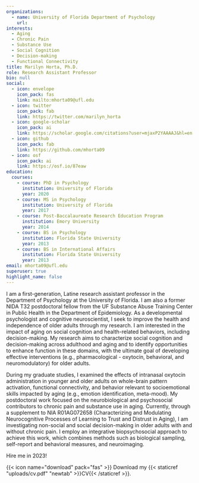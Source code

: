 ```yaml
---
organizations:
  - name: University of Florida Department of Psychology
    url: 
interests:
  - Aging
  - Chronic Pain
  - Substance Use
  - Social Cognition
  - Decision-making
  - Functional Connectivity
title: Marilyn Horta, Ph.D.
role: Research Assistant Professor
bio: null
social:
  - icon: envelope
    icon_pack: fas
    link: mailto:mhorta09@ufl.edu
  - icon: twitter
    icon_pack: fab
    link: https://twitter.com/marilyn_horta
  - icon: google-scholar
    icon_pack: ai
    link: https://scholar.google.com/citations?user=mjaxP2YAAAAJ&hl=en
  - icon: github
    icon_pack: fab
    link: https://github.com/mhorta09
  - icon: osf
    icon_pack: ai
    link: https://osf.io/87eaw
education:
  courses:
    - course: PhD in Psychology
      institution: University of Florida
      year: 2020
    - course: MS in Psychology
      institution: University of Florida
      year: 2017
    - course: Post-Baccalaureate Research Education Program
      institution: Emory University
      year: 2014
    - course: BS in Psychology
      institution: Florida State University
      year: 2013
    - course: BS in International Affairs
      institution: Florida State University
      year: 2013
email: mhorta09@ufl.edu
superuser: true
highlight_name: false
---
```

I am a first-generation, Latine research assistant professor in the Department of Psychology at the University of Florida. I am also a former NIDA T32 postdoctoral fellow from the UF Substance Abuse Training Center in Public Health in the Department of Epidemiology. As a developmental psychologist and cognitive neuroscientist, I seek to improve the health and independence of older adults through my research. I am interested in the impact of aging on social cognition and health-related behaviors, including decision-making. My research aims to characterize social cognition and decision-making across adulthood and aging and to identify opportunities to enhance function in these domains, with the ultimate goal of developing effective interventions (e.g., pharmacological - oxytocin, behavioral, and neuromodulatory) for older adults. 

During my graduate studies, I examined the effects of intranasal oxytocin administration in younger and older adults on whole-brain pattern activation, functional connectivity, and behavior relevant to socioemotional skills impacted by aging (e.g., emotion identification, meta-mood). My postdoctoral work focused on the neurobiological and psychosocial contributors to chronic pain and substance use in aging. Currently, through a supplement to NIA R01AG072658 (Characterizing and Modulating Neurocognitive Processes of Learning to Trust and Distrust in Aging), I am investigating non-social and social decision-making in older adults with and without chronic pain. I employ an integrative biopsychosocial approach to achieve this work, which combines methods such as biological sampling, self-report and behavioral measures, and neuroimaging.

Hire me in 2023!


{{< icon name="download" pack="fas" >}} Download my {{< staticref "uploads/cv.pdf" "newtab" >}}CV{{< /staticref >}}.
